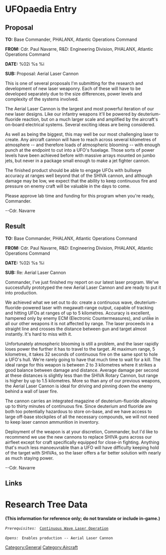 # UFOpaedia Entry

## Proposal

**TO:** Base Commander, PHALANX, Atlantic Operations Command

**FROM:** Cdr. Paul Navarre, R&D: Engineering Division, PHALANX,
Atlantic Operations Command

**DATE:** %02i %s %i

**SUB:** Proposal: Aerial Laser Cannon

This is one of several proposals I'm submitting for the research and
development of new laser weaponry. Each of these will have to be
developed separately due to the size differences, power levels and
complexity of the systems involved.

The Aerial Laser Cannon is the largest and most powerful iteration of
our new laser designs. Like our infantry weapons it'll be powered by
deuterium-fluoride reaction, but on a much larger scale and amplified by
the aircraft's on-board electrical systems. Several exciting ideas are
being considered.

As well as being the biggest, this may well be our most challenging
laser to create. Any aircraft cannon will have to reach across several
kilometres of atmosphere -- and therefore loads of atmospheric blooming
-- with enough punch at the endpoint to cut into a UFO's fuselage. Those
sorts of power levels have been achieved before with massive arrays
mounted on jumbo jets, but never in a package small enough to make a jet
fighter cannon.

The finished product should be able to engage UFOs with bullseye
accuracy at ranges well beyond that of the SHIVA cannon, and although
damage may be low, we expect that the ability to keep continuous fire
and pressure on enemy craft will be valuable in the days to come.

Please approve lab time and funding for this program when you're ready,
Commander.

--Cdr. Navarre

## Result

**TO:** Base Commander, PHALANX, Atlantic Operations Command

**FROM:** Cdr. Paul Navarre, R&D: Engineering Division, PHALANX,
Atlantic Operations Command

**DATE:** %02i %s %i

**SUB:** Re: Aerial Laser Cannon

Commander, I've just finished my report on our latest laser program.
We've successfully prototyped the new Aerial Laser Cannon and are ready
to put it into production.

We achieved what we set out to do: create a continuous wave,
deuterium-fluoride-powered laser with megawatt-range output, capable of
tracking and hitting UFOs at ranges of up to 5 kilometres. Accuracy is
excellent, hampered only by enemy ECM (Electronic Countermeasures), and
unlike in all our other weapons it is not affected by range. The laser
proceeds in a straight line and crosses the distance between gun and
target almost instantly. It's hard to miss with it.

Unfortunately atmospheric blooming is still a problem, and the laser
rapidly loses power the further it has to travel to the target. At
maximum range, 5 kilometres, it takes 32 seconds of continuous fire on
the same spot to hole a UFO's hull. We're rarely going to have that much
time to wait for a kill. The ideal range for this weapon is between 2 to
3 kilometres where it strikes a good balance between damage and
distance. Average damage per second at these distances is slightly less
than the SHIVA Rotary Cannon, but range is higher by up to 1.5
kilometres. More so than any of our previous weapons, the Aerial Laser
Cannon is ideal for driving and pinning down the enemy behind a wall of
laser fire.

The cannon carries an integrated magazine of deuterium-fluoride allowing
up to thirty minutes of continuous fire. Since deuterium and fluoride
are both too potentially hazardous to store on-base, and we have access
to large off-base stockpiles of all the necessary compounds, we will not
need to keep laser cannon ammunition in inventory.

Deployment of the weapon is at your discretion, Commander, but I'd like
to recommend we use the new cannons to replace SHIVA guns across our
airfleet except for craft specifically equipped for close-in fighting.
Anything that's much less manoeuvrable than a UFO will have difficulty
keeping hold of the target with SHIVAs, so the laser offers a far better
solution with nearly as much staying power.

--Cdr. Navarre

## Links

# Research Tree Data

**(This information for reference only; do not translate or include
in-game.)**

*`Prerequisites:`*
` `[`Continuous Wave Laser Operation`](Research/Continuous_Wave_Laser_Operation "wikilink")

*`Opens:`*
` Enables production -- Aerial Laser Cannon`

[Category:General](Category:General "wikilink")
[Category:Aircraft](Category:Aircraft "wikilink")